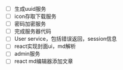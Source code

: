 * [ ] 生成uuid服务
* [ ] icon存取下载服务
* [ ] 密码加密服务
* [ ] 完成服务器代码
* [ ] User service，包括错误返回，session信息
* [ ] react实现封面ui，md解析
* [ ] admin服务
* [ ] react md编辑器添加文章